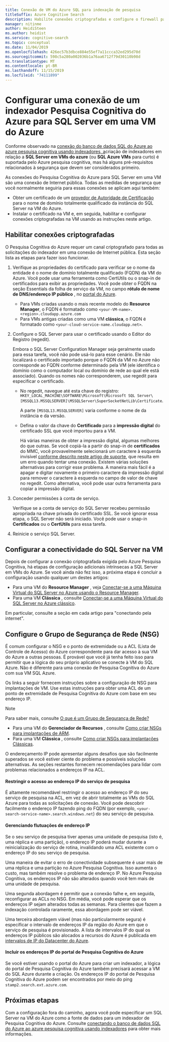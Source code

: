 ```yaml
---
title: Conexão de VM do Azure SQL para indexação de pesquisa
titleSuffix: Azure Cognitive Search
description: Habilite conexões criptografadas e configure o firewall para permitir conexões a SQL Server em uma VM (máquina virtual) do Azure de um indexador no Pesquisa Cognitiva do Azure.
manager: nitinme
author: HeidiSteen
ms.author: heidist
ms.service: cognitive-search
ms.topic: conceptual
ms.date: 11/04/2019
ms.openlocfilehash: 426ec57b3dbce884e55ef7a11ccca32ed295d70d
ms.sourcegitcommit: 598c5a280a002036b1a76aa6712f79d30110b98d
ms.translationtype: MT
ms.contentlocale: pt-BR
ms.lasthandoff: 11/15/2019
ms.locfileid: "74111899"
---
```

# <a name="configure-a-connection-from-an-azure-cognitive-search-indexer-to-sql-server-on-an-azure-vm"></a>Configurar uma conexão de um indexador Pesquisa Cognitiva do Azure para SQL Server em uma VM do Azure

Conforme observado na [conexão do banco de dados SQL do Azure ao azure pesquisa cognitiva usando indexadores, a](search-howto-connecting-azure-sql-database-to-azure-search-using-indexers.md#faq)criação de indexadores em relação a **SQL Server em VMs do azure** (ou **SQL Azure VMs** para curto) é suportada pelo Azure pesquisa cognitiva, mas há alguns pré-requisitos relacionados à segurança que devem ser considerados primeiro. 

As conexões do Pesquisa Cognitiva do Azure para SQL Server em uma VM são uma conexão de Internet pública. Todas as medidas de segurança que você normalmente seguiria para essas conexões se aplicam aqui também:

+ Obter um certificado de um [provedor de Autoridade de Certificação](https://en.wikipedia.org/wiki/Certificate_authority#Providers) para o nome de domínio totalmente qualificado da instância do SQL Server na VM do Azure.
+ Instalar o certificado na VM e, em seguida, habilitar e configurar conexões criptografadas na VM usando as instruções neste artigo.

## <a name="enable-encrypted-connections"></a>Habilitar conexões criptografadas
O Pesquisa Cognitiva do Azure requer um canal criptografado para todas as solicitações do indexador em uma conexão de Internet pública. Esta seção lista as etapas para fazer isso funcionar.

1. Verifique as propriedades do certificado para verificar se o nome da entidade é o nome de domínio totalmente qualificado (FQDN) da VM do Azure. Você pode usar uma ferramenta como CertUtils ou o snap-in de certificados para exibir as propriedades. Você pode obter o FQDN na seção Essentials da folha de serviço da VM, no campo **rótulo de nome de DNS/endereço IP público** , no [portal do Azure](https://portal.azure.com/).
   
   * Para VMs criadas usando o mais recente modelo do **Resource Manager**, o FQDN é formatado como `<your-VM-name>.<region>.cloudapp.azure.com`
   * Para VMs antigas criadas como uma VM **clássica**, o FQDN é formatado como `<your-cloud-service-name.cloudapp.net>`.

2. Configure o SQL Server para usar o certificado usando o Editor do Registro (regedit). 
   
    Embora o SQL Server Configuration Manager seja geralmente usado para essa tarefa, você não pode usá-lo para esse cenário. Ele não localizará o certificado importado porque o FQDN da VM no Azure não corresponde ao FQDN conforme determinado pela VM (ele identifica o domínio como o computador local ou domínio de rede ao qual ele está associado). Quando os nomes não corresponderem, use regedit para especificar o certificado.
   
   * No regedit, navegue até esta chave do registro: `HKEY_LOCAL_MACHINE\SOFTWARE\Microsoft\Microsoft SQL Server\[MSSQL13.MSSQLSERVER]\MSSQLServer\SuperSocketNetLib\Certificate`.
     
     A parte `[MSSQL13.MSSQLSERVER]` varia conforme o nome de da instância e da versão. 
   * Defina o valor da chave do **Certificado** para a **impressão digital** do certificado SSL que você importou para a VM.
     
     Há várias maneiras de obter a impressão digital, algumas melhores do que outras. Se você copiá-la a partir do snap-in de **certificados** do MMC, você provavelmente selecionará um caractere à esquerda invisível [conforme descrito neste artigo de suporte](https://support.microsoft.com/kb/2023869/), que resulta em um erro quando tentar uma conexão. Existem várias soluções alternativas para corrigir esse problema. A maneira mais fácil é a apagar e digitar novamente o primeiro caractere da impressão digital para remover o caractere à esquerda no campo de valor de chave no regedit. Como alternativa, você pode usar outra ferramenta para copiar a impressão digital.

3. Conceder permissões à conta de serviço. 
   
    Verifique se a conta de serviço do SQL Server recebeu permissão apropriada na chave privada do certificado SSL. Se você ignorar essa etapa, o SQL Server não será iniciado. Você pode usar o snap-in **Certificados** ou o **CertUtils** para essa tarefa.
    
4. Reinicie o serviço SQL Server.

## <a name="configure-sql-server-connectivity-in-the-vm"></a>Configurar a conectividade do SQL Server na VM
Depois de configurar a conexão criptografada exigida pelo Azure Pesquisa Cognitiva, há etapas de configuração adicionais intrínsecas a SQL Server em VMs do Azure. Se você ainda não fez isso, a próxima etapa é concluir a configuração usando qualquer um destes artigos:

* Para uma VM do **Resource Manager** , veja [Conectar-se a uma Máquina Virtual do SQL Server no Azure usando o Resource Manager](../virtual-machines/windows/sql/virtual-machines-windows-sql-connect.md). 
* Para uma VM **Clássica** , consulte [Conectar-se a uma Máquina Virtual do SQL Server no Azure clássico](../virtual-machines/windows/classic/sql-connect.md).

Em particular, consulte a seção em cada artigo para "conectando pela internet".

## <a name="configure-the-network-security-group-nsg"></a>Configure o Grupo de Segurança de Rede (NSG)
É comum configurar o NSG e o ponto de extremidade ou a ACL (Lista de Controle de Acesso) do Azure correspondente para dar acesso à sua VM do Azure a outras pessoas. É provável que você já tenha feito isso para permitir que a lógica do seu próprio aplicativo se conecte à VM do SQL Azure. Não é diferente para uma conexão de Pesquisa Cognitiva do Azure com sua VM SQL Azure. 

Os links a seguir fornecem instruções sobre a configuração de NSG para implantações de VM. Use estas instruções para obter uma ACL de um ponto de extremidade de Pesquisa Cognitiva do Azure com base em seu endereço IP.

> [!NOTE]
> Para saber mais, consulte [O que é um Grupo de Segurança de Rede?](../virtual-network/security-overview.md)
> 
> 

* Para uma VM do **Gerenciador de Recursos** , consulte [Como criar NSGs para implantações de ARM](../virtual-network/tutorial-filter-network-traffic.md). 
* Para uma VM **Clássica** , consulte [Como criar NSGs para implantações Clássicas](../virtual-network/virtual-networks-create-nsg-classic-ps.md).

O endereçamento IP pode apresentar alguns desafios que são facilmente superados se você estiver ciente do problema e possíveis soluções alternativas. As seções restantes fornecem recomendações para lidar com problemas relacionados a endereços IP na ACL.

#### <a name="restrict-access-to-the-search-service-ip-address"></a>Restringir o acesso ao endereço IP do serviço de pesquisa
É altamente recomendável restringir o acesso ao endereço IP do seu serviço de pesquisa na ACL, em vez de abrir totalmente as VMs do SQL Azure para todas as solicitações de conexão. Você pode descobrir facilmente o endereço IP fazendo ping do FQDN (por exemplo, `<your-search-service-name>.search.windows.net`) do seu serviço de pesquisa.

#### <a name="managing-ip-address-fluctuations"></a>Gerenciando flutuações de endereço IP
Se o seu serviço de pesquisa tiver apenas uma unidade de pesquisa (isto é, uma réplica e uma partição), o endereço IP poderá mudar durante a reinicialização do serviço de rotina, invalidando uma ACL existente com o endereço IP do seu serviço de pesquisa.

Uma maneira de evitar o erro de conectividade subsequente é usar mais de uma réplica e uma partição no Azure Pesquisa Cognitiva. Isso aumenta o custo, mas também resolve o problema de endereço IP. No Azure Pesquisa Cognitiva, os endereços IP não são alterados quando você tem mais de uma unidade de pesquisa.

Uma segunda abordagem é permitir que a conexão falhe e, em seguida, reconfigurar as ACLs no NSG. Em média, você pode esperar que os endereços IP sejam alterados todas as semanas. Para clientes que fazem a indexação controlada raramente, essa abordagem pode ser viável.

Uma terceira abordagem viável (mas não particularmente segura) é especificar o intervalo de endereços IP da região do Azure em que o serviço de pesquisa é provisionado. A lista de intervalos IP do qual os endereços IP públicos são alocados a recursos do Azure é publicada em [intervalos de IP do Datacenter do Azure](https://www.microsoft.com/download/details.aspx?id=41653). 

#### <a name="include-the-azure-cognitive-search-portal-ip-addresses"></a>Incluir os endereços IP do portal de Pesquisa Cognitiva do Azure
Se você estiver usando o portal do Azure para criar um indexador, a lógica do portal de Pesquisa Cognitiva do Azure também precisará acessar a VM do SQL Azure durante a criação. Os endereços IP do portal de Pesquisa Cognitiva do Azure podem ser encontrados por meio do ping `stamp2.search.ext.azure.com`.

## <a name="next-steps"></a>Próximas etapas
Com a configuração fora do caminho, agora você pode especificar um SQL Server na VM do Azure como a fonte de dados para um indexador de Pesquisa Cognitiva do Azure. Consulte [conectando o banco de dados SQL do Azure ao azure pesquisa cognitiva usando indexadores](search-howto-connecting-azure-sql-database-to-azure-search-using-indexers.md) para obter mais informações.

